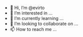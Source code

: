 - 👋 Hi, I’m @evirto
- 👀 I’m interested in ...
- 🌱 I’m currently learning ...
- 💞️ I’m looking to collaborate on ...
- 📫 How to reach me ...

<!---
evirto/evirto is a ✨ special ✨ repository because its `README.md` (this file) appears on your GitHub profile.
You can click the Preview link to take a look at your changes.
--->
